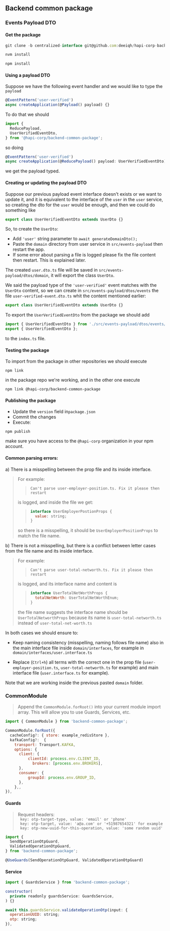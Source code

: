 ## Backend common package

### Events Payload DTO

#### Get the package

```js
git clone -b centralized-interface git@github.com:deeiqh/hapi-corp-backend-common-package.git
```

```js
nvm install
```

```js
npm install
```

#### Using a payload DTO

Suppose we have the following event handler and we would like to type the `payload`

```js
@EventPattern('user-verified')
async createApplication(@Payload() payload) {}
```

To do that we should

```js
import {
  ReducePayload,
  UserVerifiedEventDto,
} from '@hapi-corp/backend-common-package';
```

so doing

```js
@EventPattern('user-verified')
async createApplication(@ReducePayload() payload: UserVerifiedEventDto) {}
```

we get the payload typed.

#### Creating or updating the payload DTO

Suppose our previous payload event interface doesn't exists or we want to update it, and it is equivalent to the interface of the `user` in the `user` service, so creating the dto for the `user` would be enough, and then we could do something like

```js
export class UserVerifiedEventDto extends UserDto {}
```

So, to create the `UserDto`:

- Add `'user'` string parameter to `await generateDomainDto();`
- Paste the `domain` directory from user service in
  `src/events-payload` then restart the app.
- If some error about parsing a file is logged please fix the file content then restart. This is explained later.

The created `user.dto.ts` file will be saved in `src/events-payload/dtos/domain`, it will export the class `UserDto`.

We said the payload type of the `'user-verified'` event matches with the `UserDto` content, so we can create in `src/events-payload/dtos/events` the file `user-verified-event.dto.ts` whit the content mentioned earlier:

```js
export class UserVerifiedEventDto extends UserDto {}
```

To export the `UserVerifiedEventDto` from the package we should add

```js
import { UserVerifiedEventDto } from './src/events-payload/dtos/events/user-verified-event.dto';
export { UserVerifiedEventDto };
```

to the `index.ts` file.

#### Testing the package

To import from the package in other repositories we should execute

```
npm link
```

in the package repo we're working, and in the other one execute

```
npm link @hapi-corp/backend-common-package
```

#### Publishing the package

- Update the `version` field in`package.json`
- Commit the changes
- Execute:

```
npm publish
```

make sure you have access to the `@hapi-corp` organization in your npm account.

#### Common parsing errors:

a) There is a misspelling between the prop file and its inside interface.

> For example:
>
> > `Can't parse user-employer-position.ts. Fix it please then restart`
>
> is logged, and inside the file we get:
>
> > ```js
> > interface UserEmployerPostionProps {
> >   value: string;
> > }
> > ```
>
> so there is a misspelling, it should be `UserEmployerPositionProps` to match the file name.

b) There is not a misspelling, but there is a conflict between letter cases from the file name and its inside interface.

> For example:
>
> > `Can't parse user-total-networth.ts. Fix it please then restart`
>
> is logged, and its interface name and content is
>
> > ```js
> > interface UserTotalNetWorthProps {
> >   totalNetWorth: UserTotalNetWorthEnum;
> > }
> > ```
>
> the file name suggests the interface name should be `UserTotalNetworthProps` because its name is `user-total-networth.ts` instead of `user-total-net-worth.ts`

In both cases we should ensure to:

- Keep naming consistency (misspelling, naming follows file name) also in the main interface file inside `domain/interfaces`, for example in `domain/interfaces/user.interface.ts`

- Replace (`Ctrl+h`) all terms with the correct one in the prop file (`user-employer-position.ts`, `user-total-networth.ts` for example) and main interface file (`user.interface.ts` for example).

Note that we are working inside the previous pasted `domain` folder.

### CommonModule

> Append the `CommonModule.forRoot()` into your current module import array. This will allow you to use Guards, Services, etc.

```js
import { CommonModule } from 'backend-common-package';
```

```js
CommonModule.forRoot({
  cacheConfig?: { store: example_redisStore },
  kafkaConfig?:  {
    transport: Transport.KAFKA,
    options: {
      client: {
          clientId: process.env.CLIENT_ID,
            brokers: [process.env.BROKERS],
      },
      consumer: {
          groupId: process.env.GROUP_ID,
      },
    },,
}),
```

#### Guards

> Request headers:\
> ` key: otp-target-type, value: 'email' or 'phone'`\
> ` key: otp-target, value: 'a@a.com' or '+51987654321' for example`\
> ` key: otp-new-uuid-for-this-operation, value: 'some random uuid'`

```js
import {
  SendOperationOtpGuard,
  ValidatedOperationOtpGuard,
} from 'backend-common-package';
```

```js
@UseGuards(SendOperationOtpGuard, ValidatedOperationOtpGuard)
```

#### Service

```js
import { GuardsService } from 'backend-common-package';
```

```js
constructor(
  private readonly guardsService: GuardsService,
) {}
```

```js
await this.guardsService.validateOperationOtp(input: {
  operationUUID: string;
  otp: string;
}),
```
